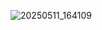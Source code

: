 ![20250511_164109](https://github.com/user-attachments/assets/72b4a907-ee70-44bd-a8ee-b5e917730324)
